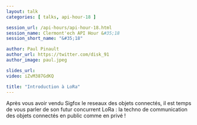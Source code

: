 ```yaml
---
layout: talk
categories: [ talks, api-hour-18 ]

session_url: /api-hours/api-hour-18.html
session_name: Clermont'ech API Hour &#35;18
session_short_name: "&#35;18"

author: Paul Pinault
author_url: https://twitter.com/disk_91
author_image: paul.jpeg

slides_url:
video: iZvM387GdKQ

title: "Introduction à LoRa"
---
```


Après vous avoir vendu Sigfox le reseaux des objets connectés, il est temps de
vous parler de son futur concurrent LoRa : la techno de communication des objets
connectés en public comme en privé !
